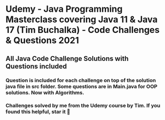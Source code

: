 # Udemy - Java Programming Masterclass covering Java 11 & Java 17 (Tim Buchalka) - Code Challenges & Questions 2021

## All Java Code Challenge Solutions with Questions included 

### Question is included for each challenge on top of the solution java file in src folder. Some questions are in Main.java for OOP solutions. Now with Algorithms. 

### Challenges solved by me from the Udemy course by Tim. If you found this helpful, star it :star2:


